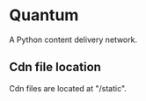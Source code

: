 # Quantum
A Python content delivery network.
## Cdn file location

Cdn files are located at "/static".